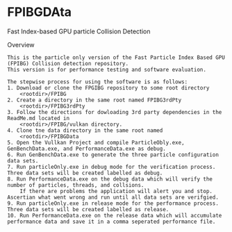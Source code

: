 # FPIBGDAta
Fast Index-based GPU particle Collision Detection

Overview

	This is the particle only version of the Fast Particle Index Based GPU (FPIBG) Collision detection repository.
	This version is for performance testing and software evaluation.
	
	The stepwise process for using the software is as follows:
	1. Download or clone the FPGIBG repository to some root directory
		<rootdir>/FPIBG
	2. Create a directory in the same root named FPIBG3rdPty
		<rootdir>/FPIBG3rdPty
	3. Follow the directions for dowloading 3rd party dependencies in the ReadMe.md located in 
		<rootdir>/FPIBG/vulkan directory.
	4. Clone tne data directory in the same root named 
		<rootdir>/FPIBGData
	5. Open the Vullkan Project and compile ParticleObly.exe, GenBenchData.exe, and PerformanceData.exe as debug.
	6. Run GenBenchData.exe to generate the three particle configuration data sets.
	7. Run particleOnly.exe in debug mode for the verification process. Three data sets will be created labelled as debug.
	8. Run PerformanceData.exe on the debug data which will verify the number of particles, threads, and collsions.
		If there are problems the application will alert you and stop. Ascertian what went wrong and run until all data sets are verifgied.
	9. Run particleOnly.exe in release mode for the performance process. Three data sets will be created labelled as release.
	10. Run PerformanceData.exe on the release data which will accumulate performance data and save it in a comma seperated performance file. 
	
	
